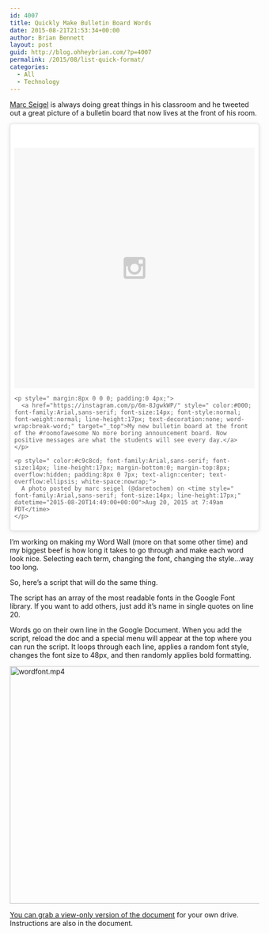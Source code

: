 ```yaml
---
id: 4007
title: Quickly Make Bulletin Board Words
date: 2015-08-21T21:53:34+00:00
author: Brian Bennett
layout: post
guid: http://blog.ohheybrian.com/?p=4007
permalink: /2015/08/list-quick-format/
categories:
  - All
  - Technology
---
```

[Marc Seigel](http://www.twitter.com/daretochem) is always doing great things in his classroom and he tweeted out a great picture of a bulletin board that now lives at the front of his room.

<blockquote class="instagram-media" data-instgrm-captioned data-instgrm-version="4" style=" background:#FFF; border:0; border-radius:3px; box-shadow:0 0 1px 0 rgba(0,0,0,0.5),0 1px 10px 0 rgba(0,0,0,0.15); margin: 1px; max-width:658px; padding:0; width:99.375%; width:-webkit-calc(100% - 2px); width:calc(100% - 2px);">
  <div style="padding:8px;">
    <div style=" background:#F8F8F8; line-height:0; margin-top:40px; padding:50% 0; text-align:center; width:100%;">
      <div style=" background:url(data:image/png;base64,iVBORw0KGgoAAAANSUhEUgAAACwAAAAsCAMAAAApWqozAAAAGFBMVEUiIiI9PT0eHh4gIB4hIBkcHBwcHBwcHBydr+JQAAAACHRSTlMABA4YHyQsM5jtaMwAAADfSURBVDjL7ZVBEgMhCAQBAf//42xcNbpAqakcM0ftUmFAAIBE81IqBJdS3lS6zs3bIpB9WED3YYXFPmHRfT8sgyrCP1x8uEUxLMzNWElFOYCV6mHWWwMzdPEKHlhLw7NWJqkHc4uIZphavDzA2JPzUDsBZziNae2S6owH8xPmX8G7zzgKEOPUoYHvGz1TBCxMkd3kwNVbU0gKHkx+iZILf77IofhrY1nYFnB/lQPb79drWOyJVa/DAvg9B/rLB4cC+Nqgdz/TvBbBnr6GBReqn/nRmDgaQEej7WhonozjF+Y2I/fZou/qAAAAAElFTkSuQmCC); display:block; height:44px; margin:0 auto -44px; position:relative; top:-22px; width:44px;">
      </div>
    </div>
    
    <p style=" margin:8px 0 0 0; padding:0 4px;">
      <a href="https://instagram.com/p/6m-8JgwkWP/" style=" color:#000; font-family:Arial,sans-serif; font-size:14px; font-style:normal; font-weight:normal; line-height:17px; text-decoration:none; word-wrap:break-word;" target="_top">My new bulletin board at the front of the #roomofawesome No more boring announcement board. Now positive messages are what the students will see every day.</a>
    </p>
    
    <p style=" color:#c9c8cd; font-family:Arial,sans-serif; font-size:14px; line-height:17px; margin-bottom:0; margin-top:8px; overflow:hidden; padding:8px 0 7px; text-align:center; text-overflow:ellipsis; white-space:nowrap;">
      A photo posted by marc seigel (@daretochem) on <time style=" font-family:Arial,sans-serif; font-size:14px; line-height:17px;" datetime="2015-08-20T14:49:00+00:00">Aug 20, 2015 at 7:49am PDT</time>
    </p>
  </div>
</blockquote>



I&#8217;m working on making my Word Wall (more on that some other time) and my biggest beef is how long it takes to go through and make each word look nice. Selecting each term, changing the font, changing the style&#8230;way too long.

So, here&#8217;s a script that will do the same thing.



The script has an array of the most readable fonts in the Google Font library. If you want to add others, just add it&#8217;s name in single quotes on line 20.

Words go on their own line in the Google Document. When you add the script, reload the doc and a special menu will appear at the top where you can run the script. It loops through each line, applies a random font style, changes the font size to 48px, and then randomly applies bold formatting.

<img src="http://blog.ohheybrian.com/wp-content/uploads/2015/08/wordfont.mp4.gif" alt="wordfont.mp4" width="640" height="480" class="aligncenter size-full wp-image-4010" />

[You can grab a view-only version of the document](https://drive.google.com/open?id=1PelWeCsyAG_O5zvKEcDnwe1OQ077IIpC5Gm_3DWSPMs) for your own drive. Instructions are also in the document.